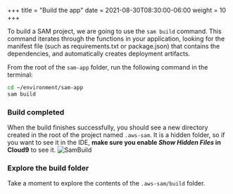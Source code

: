 +++
title = "Build the app"
date = 2021-08-30T08:30:00-06:00
weight = 10
+++

To build a SAM project, we are going to use the `sam build` command. This command iterates through the functions in your application, looking for the manifest file (such as requirements.txt or package.json) that contains the dependencies, and automatically creates deployment artifacts.

From the root of the `sam-app` folder, run the following command in the terminal:

```bash
cd ~/environment/sam-app
sam build
```

### Build completed

When the build finishes successfully, you should see a new directory created in the root of the
project named `.aws-sam`. It is a hidden folder, so if you want to see it in the IDE, **make sure
you enable _Show Hidden Files_ in Cloud9** to see it.
![SamBuild](/images/python/manualdeploy/cloud9_ide_sam_build.png)

### Explore the build folder

Take a moment to explore the contents of the `.aws-sam/build` folder.
